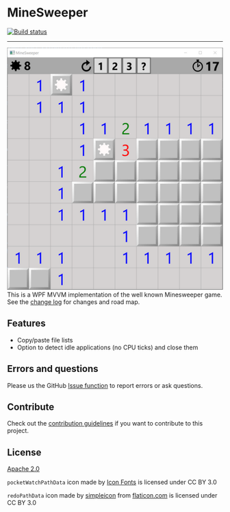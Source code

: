 # MineSweeper

[![Build status](https://ci.appveyor.com/api/projects/status/lwufj2k8k5imobmc?svg=true)](https://ci.appveyor.com/project/danielscherzer/minesweeper)

---------------------------------------
![Screenshot](screenshot.png)
This is a WPF MVVM implementation of the well known Minesweeper game.
See the [change log](CHANGELOG.md) for changes and road map.

## Features 
- Copy/paste file lists
- Option to detect idle applications (no CPU ticks) and close them

## Errors and questions
Please us the GitHub [Issue function](https://github.com/danielscherzer/MineSweeper/issues/new) to report errors or ask questions.

## Contribute
Check out the [contribution guidelines](CONTRIBUTING.md)
if you want to contribute to this project.


## License
[Apache 2.0](http://www.apache.org/licenses/LICENSE-2.0)

`pocketWatchPathData` icon made by [Icon Fonts](https://www.onlinewebfonts.com/icon/20107) is licensed under CC BY 3.0

`redoPathData` icon made by [simpleicon](https://www.flaticon.com/authors/simpleicon) from [flaticon.com](https://www.flaticon.com/free-icon/redo-circular-arrow_34186) is licensed under CC BY 3.0

